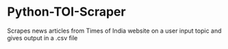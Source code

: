 # Python-TOI-Scraper
Scrapes news articles from Times of India website on a user input topic and gives output in a .csv file
